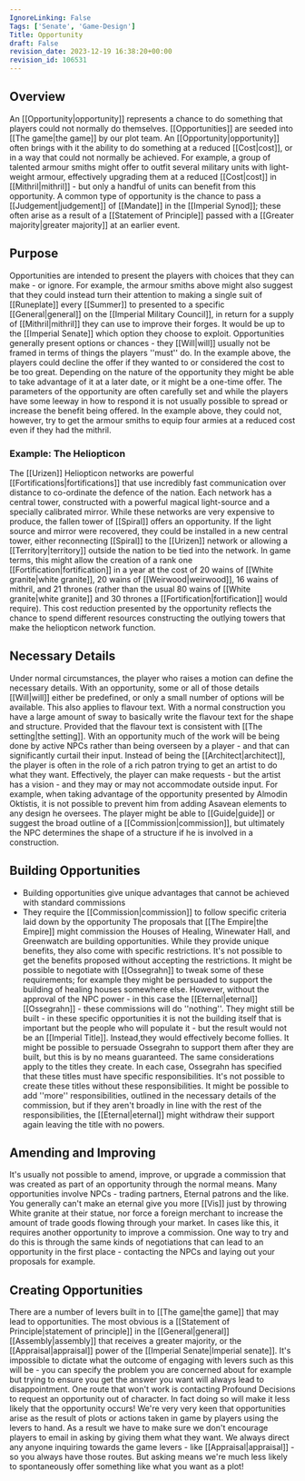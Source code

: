 ```yaml
---
IgnoreLinking: False
Tags: ['Senate', 'Game-Design']
Title: Opportunity
draft: False
revision_date: 2023-12-19 16:38:20+00:00
revision_id: 106531
---
```


## Overview
An [[Opportunity|opportunity]] represents a chance to do something that players could not normally do themselves. [[Opportunities]] are seeded into [[The game|the game]] by our plot team. An [[Opportunity|opportunity]] often brings with it the ability to do something at a reduced [[Cost|cost]], or in a way that could not normally be achieved. For example, a group of talented armour smiths might offer to outfit several military units with light-weight armour, effectively upgrading them at a reduced [[Cost|cost]] in [[Mithril|mithril]] - but only a handful of units can benefit from this opportunity.
A common type of opportunity is the chance to pass a [[Judgement|judgement]] of [[Mandate]] in the [[Imperial Synod]]; these often arise as a result of a [[Statement of Principle]] passed with a [[Greater majority|greater majority]] at an earlier event.
## Purpose
Opportunities are intended to present the players with choices that they can make - or ignore. For example, the armour smiths above might also suggest that they could instead turn their attention to making a single suit of [[Runeplate]] every [[Summer]] to presented to a specific [[General|general]] on the [[Imperial Military Council]], in return for a supply of [[Mithril|mithril]] they can use to improve their forges. It would be up to the [[Imperial Senate]] which option they choose to exploit.
Opportunities generally present options or chances - they [[Will|will]] usually not be framed in terms of things the players ''must'' do. In the example above, the players could decline the offer if they wanted to or considered the cost to be too great. Depending on the nature of the opportunity they might be able to take advantage of it at a later date, or it might be a one-time offer. 
The parameters of the opportunity are often carefully set and while the players have some leeway in how to respond it is not usually possible to spread or increase the benefit being offered. In the example above, they could not, however, try to get the armour smiths to equip four armies at a reduced cost even if they had the mithril.
### Example: The Heliopticon
The [[Urizen]] Heliopticon networks are powerful [[Fortifications|fortifications]] that use incredibly fast communication over distance to co-ordinate the defence of the nation. Each network has a central tower, constructed with a powerful magical light-source and a specially calibrated mirror. While these networks are very expensive to produce, the fallen tower of [[Spiral]] offers an opportunity. If the light source and mirror were recovered, they could be installed in a new central tower, either reconnecting [[Spiral]] to the [[Urizen]] network or allowing a [[Territory|territory]] outside the nation to be tied into the network.
In game terms, this might allow the creation of a rank one [[Fortification|fortification]] in a year at the cost of 20 wains of [[White granite|white granite]], 20 wains of [[Weirwood|weirwood]], 16 wains of mithril, and 21 thrones (rather than the usual 80 wains of [[White granite|white granite]] and 30 thrones a [[Fortification|fortification]] would require). This cost reduction presented by the opportunity reflects the chance to spend different resources constructing the outlying towers that make the heliopticon network function.
## Necessary Details
Under normal circumstances, the player who raises a motion can define the necessary details. With an opportunity, some or all of those details [[Will|will]] either be predefined, or only a small number of options will be available.
This also applies to flavour text. With a normal construction you have a large amount of sway to basically write the flavour text for the shape and structure. Provided that the flavour text is consistent with [[The setting|the setting]]. With an opportunity much of the work will be being done by active NPCs rather than being overseen by a player - and that can significantly curtail their input. Instead of being the [[Architect|architect]], the player is often in the role of a rich patron trying to get an artist to do what they want. Effectively, the player can make requests - but the artist has a vision - and they may or may not accommodate outside input.
For example, when taking advantage of the opportunity presented by Almodin Oktístis, it is not possible to prevent him from adding Asavean elements to any design he oversees. The player might be able to [[Guide|guide]] or suggest the broad outline of a [[Commission|commission]], but ultimately the NPC determines the shape of a structure if he is involved in a construction.
## Building Opportunities
* Building opportunities give unique advantages that cannot be achieved with standard commissions
* They require the [[Commission|commission]] to follow specific criteria laid down by the opportunity
The proposals that [[The Empire|the Empire]] might commission the Houses of Healing, Winewater Hall, and Greenwatch are building opportunities. While they provide unique benefits, they also come with specific restrictions. It's not possible to get the benefits proposed without accepting the restrictions. It might be possible to negotiate with [[Ossegrahn]] to tweak some of these requirements; for example they might be persuaded to support the building of healing houses somewhere else. However, without the approval of the NPC power - in this case the [[Eternal|eternal]] [[Ossegrahn]] - these commissions will do ''nothing''. They might still be built - in these specific opportunities it is not the building itself that is important but the people who will populate it - but the result would not be an [[Imperial Title]]. Instead,they would effectively become follies. It might be possible to persuade Ossegrahn to support them after they are built, but this is by no means guaranteed.
The same considerations apply to the titles they create. In each case, Ossegrahn has specified that these titles must have specific responsibilities. It's not possible to create these titles without these responsibilities. It might be possible to add ''more'' responsibilities, outlined in the necessary details of the commission, but if they aren't broadly in line with the rest of the responsibilities, the [[Eternal|eternal]] might withdraw their support again leaving the title with no powers.
## Amending and Improving
It's usually not possible to amend, improve, or upgrade a commission that was created as part of an opportunity through the normal means. Many opportunities involve NPCs - trading partners, Eternal patrons and the like. You generally can't make an eternal give you more [[Vis]] just by throwing White granite at their statue, nor force a foreign merchant to increase the amount of trade goods flowing through your market. In cases like this, it requires another opportunity to improve a commission. One way to try and do this is through the same kinds of negotiations that can lead to an opportunity in the first place - contacting the NPCs and laying out your proposals for example.
## Creating Opportunities
There are a number of levers built in to [[The game|the game]] that may lead to opportunities. The most obvious is a [[Statement of Principle|statement of principle]] in the [[General|general]] [[Assembly|assembly]] that receives a greater majority, or the [[Appraisal|appraisal]] power of the [[Imperial Senate|Imperial senate]]. It's impossible to dictate what the outcome of engaging with levers such as this will be - you can specify the problem you are concerned about for example but trying to ensure you get the answer you want will always lead to disappointment.
One route that won't work is contacting Profound Decisions to request an opportunity out of character. In fact doing so will make it less likely that the opportunity occurs! We're very very keen that opportunities arise as the result of plots or actions taken in game by players using the levers to hand. As a result we have to make sure we don't encourage players to email in asking by giving them what they want. We always direct any anyone inquiring towards the game levers - like [[Appraisal|appraisal]] - so you always have those routes. But asking means we're much less likely to spontaneously offer something like what you want as a plot!